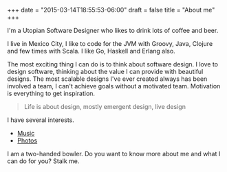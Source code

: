 +++
date = "2015-03-14T18:55:53-06:00"
draft = false
title = "About me"
+++

I'm a Utopian Software Designer who likes to drink lots of coffee and beer.

I live in Mexico City, I like to code for the JVM with Groovy, Java, Clojure and few times with Scala. I like Go, Haskell and Erlang also.

The most exciting thing I can do is to think about software design. I love to design software, thinking about the value I can provide with beautiful designs. The most scalable designs I've ever created always has been involved a team, I can't achieve goals without a motivated team. Motivation is everything to get inspiration.

> Life is about design, mostly emergent design, live design

I have several interests.

* [Music]
* [Photos]


I am a two-handed bowler. Do you want to know more about me and what I can do for you? Stalk me. 

[Music]:http://www.lastfm.es/user/domingosuarez
[Photos]:https://www.flickr.com/photos/domix/